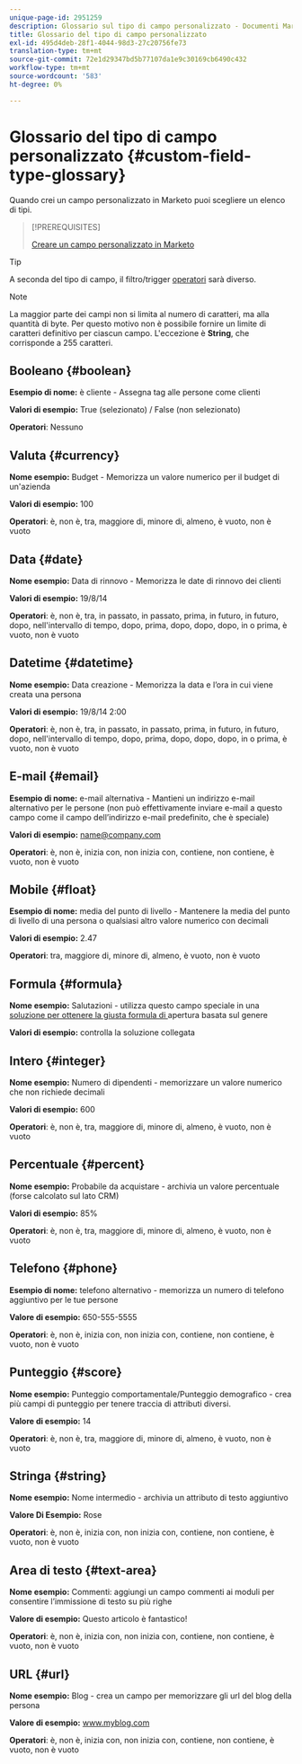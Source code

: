 ```yaml
---
unique-page-id: 2951259
description: Glossario sul tipo di campo personalizzato - Documenti Marketo - Documentazione del prodotto
title: Glossario del tipo di campo personalizzato
exl-id: 495d4deb-28f1-4044-98d3-27c20756fe73
translation-type: tm+mt
source-git-commit: 72e1d29347bd5b77107da1e9c30169cb6490c432
workflow-type: tm+mt
source-wordcount: '583'
ht-degree: 0%

---
```


# Glossario del tipo di campo personalizzato {#custom-field-type-glossary}

Quando crei un campo personalizzato in Marketo puoi scegliere un elenco di tipi.

>[!PREREQUISITES]
>
>[Creare un campo personalizzato in Marketo](/help/marketo/product-docs/administration/field-management/create-a-custom-field-in-marketo.md)

>[!TIP]
>
>A seconda del tipo di campo, il filtro/trigger [operatori](/help/marketo/product-docs/core-marketo-concepts/smart-lists-and-static-lists/creating-a-smart-list/smart-list-filter-operators-glossary.md) sarà diverso.

>[!NOTE]
>
>La maggior parte dei campi non si limita al numero di caratteri, ma alla quantità di byte. Per questo motivo non è possibile fornire un limite di caratteri definitivo per ciascun campo. L&#39;eccezione è **String**, che corrisponde a 255 caratteri.

## Booleano {#boolean}

**Esempio di nome:** è cliente - Assegna tag alle persone come clienti

**Valori di esempio:** True (selezionato) / False (non selezionato)

**Operatori**: Nessuno

## Valuta {#currency}

**Nome esempio:** Budget - Memorizza un valore numerico per il budget di un&#39;azienda

**Valori di esempio:** 100

**Operatori**: è, non è, tra, maggiore di, minore di, almeno, è vuoto, non è vuoto

## Data {#date}

**Nome esempio:** Data di rinnovo - Memorizza le date di rinnovo dei clienti

**Valori di esempio:** 19/8/14

**Operatori**: è, non è, tra, in passato, in passato, prima, in futuro, in futuro, dopo, nell&#39;intervallo di tempo, dopo, prima, dopo, dopo, dopo, in o prima, è vuoto, non è vuoto

## Datetime {#datetime}

**Nome esempio:** Data creazione - Memorizza la data e l’ora in cui viene creata una persona

**Valori di esempio:** 19/8/14 2:00

**Operatori**: è, non è, tra, in passato, in passato, prima, in futuro, in futuro, dopo, nell&#39;intervallo di tempo, dopo, prima, dopo, dopo, dopo, in o prima, è vuoto, non è vuoto

## E-mail {#email}

**Esempio di nome:** e-mail alternativa - Mantieni un indirizzo e-mail alternativo per le persone (non può effettivamente inviare e-mail a questo campo come il campo dell’indirizzo e-mail predefinito, che è speciale)

**Valori di esempio:** name@company.com

**Operatori**: è, non è, inizia con, non inizia con, contiene, non contiene, è vuoto, non è vuoto

## Mobile {#float}

**Esempio di nome:** media del punto di livello - Mantenere la media del punto di livello di una persona o qualsiasi altro valore numerico con decimali

**Valori di esempio:** 2.47

**Operatori**: tra, maggiore di, minore di, almeno, è vuoto, non è vuoto

## Formula {#formula}

**Nome esempio:** Salutazioni - utilizza questo campo speciale in una  [soluzione per ottenere la giusta formula di ](/help/marketo/product-docs/administration/field-management/create-and-use-a-concatenated-string-formula-field.md) apertura basata sul genere

**Valori di esempio:** controlla la soluzione collegata

## Intero {#integer}

**Nome esempio:** Numero di dipendenti - memorizzare un valore numerico che non richiede decimali

**Valori di esempio:** 600

**Operatori**: è, non è, tra, maggiore di, minore di, almeno, è vuoto, non è vuoto

## Percentuale {#percent}

**Nome esempio:** Probabile da acquistare - archivia un valore percentuale (forse calcolato sul lato CRM)

**Valori di esempio:** 85%

**Operatori**: è, non è, tra, maggiore di, minore di, almeno, è vuoto, non è vuoto

## Telefono {#phone}

**Esempio di nome:** telefono alternativo - memorizza un numero di telefono aggiuntivo per le tue persone

**Valore di esempio:** 650-555-5555

**Operatori**: è, non è, inizia con, non inizia con, contiene, non contiene, è vuoto, non è vuoto

## Punteggio {#score}

**Nome esempio:** Punteggio comportamentale/Punteggio demografico - crea più campi di punteggio per tenere traccia di attributi diversi.

**Valore di esempio:** 14

**Operatori**: è, non è, tra, maggiore di, minore di, almeno, è vuoto, non è vuoto

## Stringa {#string}

**Nome esempio:** Nome intermedio - archivia un attributo di testo aggiuntivo

**Valore Di Esempio:** Rose

**Operatori**: è, non è, inizia con, non inizia con, contiene, non contiene, è vuoto, non è vuoto

## Area di testo {#text-area}

**Nome esempio:** Commenti: aggiungi un campo commenti ai moduli per consentire l’immissione di testo su più righe

**Valore di esempio:** Questo articolo è fantastico!

**Operatori**: è, non è, inizia con, non inizia con, contiene, non contiene, è vuoto, non è vuoto

## URL {#url}

**Nome esempio:** Blog - crea un campo per memorizzare gli url del blog della persona

**Valore di esempio:** www.myblog.com

**Operatori**: è, non è, inizia con, non inizia con, contiene, non contiene, è vuoto, non è vuoto
